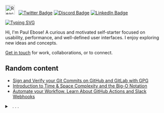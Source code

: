 <img src="https://techstack-generator.vercel.app/react-icon.svg" alt="React.js" width="30" height="30" /> &nbsp;
[![Twitter Badge](https://img.shields.io/badge/-@plbstl-1D9BF0?style=flat-square&logo=Twitter&logoColor=white)](https://twitter.com/plbstl/)
[![Discord Badge](https://img.shields.io/badge/-@plbstl-7289DA?style=flat-square&logo=discord&logoColor=white)](https://discordapp.com/users/763924922589249557)
[![LinkedIn Badge](https://img.shields.io/badge/-Paul_Ebose-007AB6?style=flat-square&logo=Linkedin&logoColor=white)](https://www.linkedin.com/in/paulebose/)

[![Typing SVG](https://readme-typing-svg.demolab.com?font=Bagel+Fat+One&weight=600&size=17&pause=1000&width=376&lines=Solving+problems,+one+line+at+a+time)](https://git.io/typing-svg)

Hi, I'm Paul Ebose! A curious and motivated self-starter focused on usability, performance, and well-defined user interfaces.
I enjoy exploring new ideas and concepts.

[Get in touch](https://twitter.com/plbstl) for work, collaborations, or to connect.

## Random content
- [Sign and Verify your Git Commits on GitHub and GitLab with GPG](https://bada.hashnode.dev/sign-and-verify-your-git-commits-on-github-and-gitlab-with-gpg)
- [Introduction to Time & Space Complexity and the Big-O Notation](https://bada.hashnode.dev/little-introduction-to-time-and-space-complexity-big-o-notation)
- [Automate your Workflow. Learn About GitHub Actions and Slack Webhooks](https://bada.hashnode.dev/automate-your-workflow-learn-about-github-actions-and-slack-webhooks)

<details>
<summary> &nbsp; . . .</summary>
  
![Most used languages in my Github Account](https://github-readme-stats.vercel.app/api/top-langs/?username=plbstl&layout=compact&theme=transparent&title_color=58a6ff&text_color=aaa&count_private=true&langs_count=10&hide_border=true)
</details>
